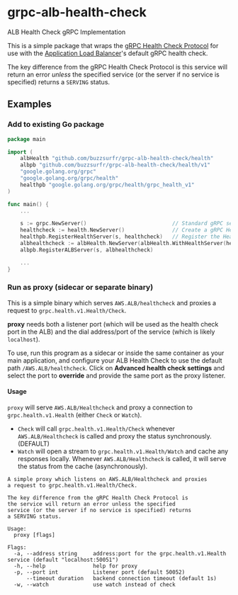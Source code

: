 # grpc-alb-health-check
ALB Health Check gRPC Implementation

This is a simple package that wraps the [gRPC Health Check Protocol](https://github.com/grpc/grpc/blob/master/doc/health-checking.md) for use with the [Application Load Balancer](https://aws.amazon.com/elasticloadbalancing/application-load-balancer/)'s default gRPC health check.

The key difference from the gRPC Health Check Protocol is this service will return an error _unless_ the specified service (or the server if no service is specified) returns a `SERVING` status.

## Examples

### Add to existing Go package

```go
package main

import (
	albHealth "github.com/buzzsurfr/grpc-alb-health-check/health"
	albpb "github.com/buzzsurfr/grpc-alb-health-check/health/v1"
	"google.golang.org/grpc"
	"google.golang.org/grpc/health"
	healthpb "google.golang.org/grpc/health/grpc_health_v1"
)

func main() {
	...

	s := grpc.NewServer()                           // Standard gRPC server creation
	healthcheck := health.NewServer()               // Create a gRPC Health Check server
	healthpb.RegisterHealthServer(s, healthcheck)   // Register the Health Check server
	albhealthcheck := albHealth.NewServer(albHealth.WithHealthServer(healthcheck))
	albpb.RegisterALBServer(s, albhealthcheck)

	...
}

```

### Run as proxy (sidecar or separate binary)

This is a simple binary which serves `AWS.ALB/healthcheck` and proxies a request to `grpc.health.v1.Health/Check`.

**proxy** needs both a listener port (which will be used as the health check port in the ALB) and the dial address/port of the service (which is likely `localhost`).

To use, run this program as a sidecar or inside the same container as your main application, and configure your ALB Health Check to use the default path `/AWS.ALB/healthcheck`. Click on **Advanced health check settings** and select the port to **override** and provide the same port as the proxy listener.

#### Usage

`proxy` will serve `AWS.ALB/Healthcheck` and proxy a connection to `grpc.health.v1.Health` (either `Check` or `Watch`).

* `Check` will call `grpc.health.v1.Health/Check` whenever `AWS.ALB/Healthcheck` is called and proxy the status synchronously. (DEFAULT)
* `Watch` will open a stream to `grpc.health.v1.Health/Watch` and cache any responses locally. Whenever `AWS.ALB/Healthcheck` is called, it will serve the status from the cache (asynchronously).

```
A simple proxy which listens on AWS.ALB/Healthcheck and proxies
a request to grpc.health.v1.Health/Check.

The key difference from the gRPC Health Check Protocol is
the service will return an error unless the specified
service (or the server if no service is specified) returns
a SERVING status.

Usage:
  proxy [flags]

Flags:
  -a, --address string     address:port for the grpc.health.v1.Health service (default "localhost:50051")
  -h, --help               help for proxy
  -p, --port int           Listener port (default 50052)
      --timeout duration   backend connection timeout (default 1s)
  -w, --watch              use watch instead of check
```